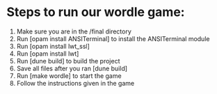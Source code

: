 # Steps to run our wordle game:

1. Make sure you are in the /final directory
2. Run [opam install ANSITerminal] to install the ANSITerminal module
3. Run [opam install lwt_ssl]
4. Run [opam install lwt]
5. Run [dune build] to build the project
6. Save all files after you ran [dune build]
7. Run [make wordle] to start the game
8. Follow the instructions given in the game
